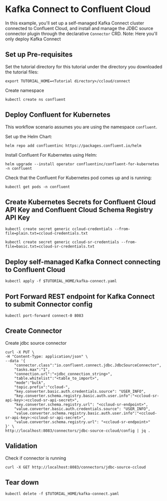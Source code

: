 # Kafka Connect to Confluent Cloud

In this example, you'll set up a self-managed Kafka Connect cluster connected to Confluent Cloud, and install and manage the JDBC source connector plugin through the declarative `Connector` CRD.
Note: Here you'll only deploy Kafka Connect

## Set up Pre-requisites

Set the tutorial directory for this tutorial under the directory you downloaded the tutorial files:

```
export TUTORIAL_HOME=<Tutorial directory>/ccloud/connect
```

Create namespace

```
kubectl create ns confluent
```

## Deploy Confluent for Kubernetes

This workflow scenario assumes you are using the namespace `confluent`.

Set up the Helm Chart:

```
helm repo add confluentinc https://packages.confluent.io/helm
```

Install Confluent For Kubernetes using Helm:

```
helm upgrade --install operator confluentinc/confluent-for-kubernetes -n confluent
```
 
Check that the Confluent For Kubernetes pod comes up and is running:

```
kubectl get pods -n confluent
```

## Create Kubernetes Secrets for Confluent Cloud API Key and Confluent Cloud Schema Registry API Key

```
kubectl create secret generic ccloud-credentials --from-file=plain.txt=ccloud-credentials.txt
```

```
kubectl create secret generic ccloud-sr-credentials --from-file=basic.txt=ccloud-sr-credentials.txt
```

## Deploy self-managed Kafka Connect connecting to Confluent Cloud

```
kubectl apply -f $TUTORIAL_HOME/kafka-connect.yaml
```

## Port Forward REST endpoint for Kafka Connect to submit Connector config

```
kubectl port-forward connect-0 8083
```

## Create Connector

Create jdbc source connector 
```
curl -X PUT \
-H "Content-Type: application/json" \
--data '{
	"connector.class":"io.confluent.connect.jdbc.JdbcSourceConnector",
	"tasks.max":"1",
	"connection.url":"<jdbc_connection_string>",
	"table.whitelist":"<table_to_import>",
	"mode":"bulk",
	"topic.prefix":"ccloud-",
	"key.converter.basic.auth.credentials.source": "USER_INFO",
	"key.converter.schema.registry.basic.auth.user.info":"<ccloud-sr-api-key>:<ccloud-sr-api-secret>",
	"key.converter.schema.registry.url": "<ccloud-sr-endpoint>",
	"value.converter.basic.auth.credentials.source": "USER_INFO",
	"value.converter.schema.registry.basic.auth.user.info":"<ccloud-sr-api-key>:<ccloud-sr-api-secret>",
	"value.converter.schema.registry.url": "<ccloud-sr-endpoint>"
}' \
http://localhost:8083/connectors/jdbc-source-ccloud/config | jq .
```

## Validation
Check if connector is running
```
curl -X GET http://localhost:8083/connectors/jdbc-source-ccloud
```

## Tear down
```
kubectl delete -f $TUTORIAL_HOME/kafka-connect.yaml
```


